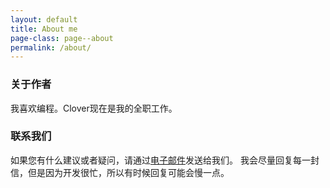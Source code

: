 ```yaml
---
layout: default
title: About me
page-class: page--about
permalink: /about/
---
```


### 关于作者

我喜欢编程。Clover现在是我的全职工作。

### 联系我们

如果您有什么建议或者疑问，请通过[电子邮件](mailto:achermao@gmail.com)发送给我们。
我会尽量回复每一封信，但是因为开发很忙，所以有时候回复可能会慢一点。



